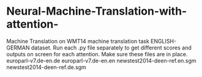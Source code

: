 # Neural-Machine-Translation-with-attention-
Machine Translation on WMT14 machine translation task ENGLISH-GERMAN dataset.
Run each .py file separately to get different scores and outputs on screen for each attention.
Make sure these files are in place.
europarl-v7.de-en.de
europarl-v7.de-en.en
newstest2014-deen-ref.en.sgm
newstest2014-deen-ref.de.sgm
